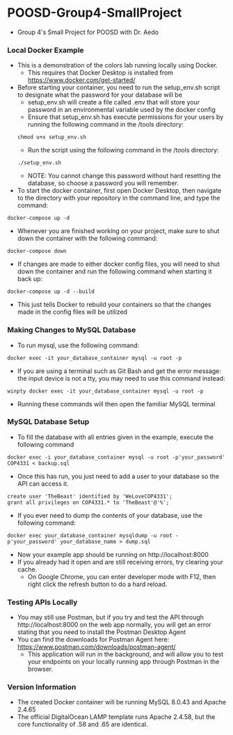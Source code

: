 # POOSD-Group4-SmallProject
- Group 4's Small Project for POOSD with Dr. Aedo
### Local Docker Example
- This is a demonstration of the colors lab running locally using Docker.
    - This requires that Docker Desktop is installed from https://www.docker.com/get-started/
- Before starting your container, you need to run the setup_env.sh script to designate what the password for your database will be
    - setup_env.sh will create a file called .env that will store your password in an environmental variable used by the docker config
    - Ensure that setup_env.sh has execute permissions for your users by running the following command in the /tools directory: 
    ```
    chmod u+x setup_env.sh
    ```
    - Run the script using the following command in the /tools directory:
    ```
    ./setup_env.sh
    ```
    - NOTE: You cannot change this password without hard resetting the database, so choose a password you will remember.
- To start the docker container, first open Docker Desktop, then navigate to the directory with your repository in the command line, and type the command:
```
docker-compose up -d
```
- Whenever you are finished working on your project, make sure to shut down the container with the following command:
```
docker-compose down
```
- If changes are made to either docker config files, you will need to shut down the container and run the following command when starting it back up:
```
docker-compose up -d --build
```
- This just tells Docker to rebuild your containers so that the changes made in the config files will be utilized
### Making Changes to MySQL Database
- To run mysql, use the following command:
```
docker exec -it your_database_container mysql -u root -p
```
- If you are using a terminal such as Git Bash and get the error message: the input device is not a tty, you may need to use this command instead:
```
winpty docker exec -it your_database_container mysql -u root -p
```
- Running these commands will then open the familiar MySQL terminal
### MySQL Database Setup
- To fill the database with all entries given in the example, execute the following command
```
docker exec -i your_database_container mysql -u root -p'your_password' COP4331 < backup.sql
```
- Once this has run, you just need to add a user to your database so the API can access it.
```
create user 'TheBeast' identified by 'WeLoveCOP4331';
grant all privileges on COP4331.* to 'TheBeast'@'%';
```
- If you ever need to dump the contents of your database, use the following command:
```
docker exec your_database_container mysqldump -u root -p'your_password' your_database_name > dump.sql
```
- Now your example app should be running on http://localhost:8000
- If you already had it open and are still receiving errors, try clearing your cache.
    - On Google Chrome, you can enter developer mode with F12, then right click the refresh button to do a hard reload.
### Testing APIs Locally
- You may still use Postman, but if you try and test the API through http://localhost:8000 on the web app normally, you will get an error stating that you need to install the Postman Desktop Agent
- You can find the downloads for Postman Agent here: https://www.postman.com/downloads/postman-agent/
    - This application will run in the background, and will allow you to test your endpoints on your locally running app through Postman in the browser. 
### Version Information
- The created Docker container will be running MySQL 8.0.43 and Apache 2.4.65
- The official DigitalOcean LAMP template runs Apache 2.4.58, but the core functionality of .58 and .65 are identical.

